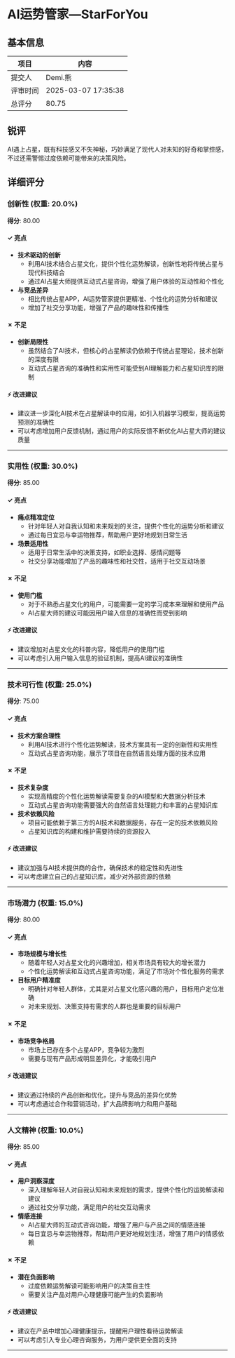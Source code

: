 # AI运势管家—StarForYou

## 基本信息

| 项目 | 内容 |
|------|------|
| 提交人 | Demi.熊 |
| 评审时间 | 2025-03-07 17:35:38 |
| 总评分 | 80.75 |

## 锐评

AI遇上占星，既有科技感又不失神秘，巧妙满足了现代人对未知的好奇和掌控感，不过还需警惕过度依赖可能带来的决策风险。

## 详细评分

### 创新性 (权重: 20.0%)

**得分**: 80.00

#### ✓ 亮点

* **技术驱动的创新**
  * 利用AI技术结合占星文化，提供个性化运势解读，创新性地将传统占星与现代科技结合
  * 通过AI占星大师提供互动式占星咨询，增强了用户体验的互动性和个性化
* **与竞品差异**
  * 相比传统占星APP，AI运势管家提供更精准、个性化的运势分析和建议
  * 增加了社交分享功能，增强了产品的趣味性和传播性

#### ✗ 不足

* **创新局限性**
  * 虽然结合了AI技术，但核心的占星解读仍依赖于传统占星理论，技术创新的深度有限
  * 互动式占星咨询的准确性和实用性可能受到AI理解能力和占星知识库的限制

#### ⚡ 改进建议

* 建议进一步深化AI技术在占星解读中的应用，如引入机器学习模型，提高运势预测的准确性
* 可以考虑增加用户反馈机制，通过用户的实际反馈不断优化AI占星大师的建议质量

---

### 实用性 (权重: 30.0%)

**得分**: 85.00

#### ✓ 亮点

* **痛点精准定位**
  * 针对年轻人对自我认知和未来规划的关注，提供个性化的运势分析和建议
  * 通过每日宜忌与幸运物推荐，帮助用户更好地规划日常生活
* **场景适用性**
  * 适用于日常生活中的决策支持，如职业选择、感情问题等
  * 社交分享功能增加了产品的趣味性和社交性，适用于社交互动场景

#### ✗ 不足

* **使用门槛**
  * 对于不熟悉占星文化的用户，可能需要一定的学习成本来理解和使用产品
  * AI占星大师的建议可能因用户输入信息的准确性而受到影响

#### ⚡ 改进建议

* 建议增加对占星文化的科普内容，降低用户的使用门槛
* 可以考虑引入用户输入信息的验证机制，提高AI建议的准确性

---

### 技术可行性 (权重: 25.0%)

**得分**: 75.00

#### ✓ 亮点

* **技术方案合理性**
  * 利用AI技术进行个性化运势解读，技术方案具有一定的创新性和实用性
  * 互动式占星咨询功能，展示了项目在自然语言处理方面的技术应用

#### ✗ 不足

* **技术复杂度**
  * 实现高精度的个性化运势解读需要复杂的AI模型和大数据分析技术
  * 互动式占星咨询功能需要强大的自然语言处理能力和丰富的占星知识库
* **技术依赖风险**
  * 项目可能依赖于第三方的AI技术和数据服务，存在一定的技术依赖风险
  * 占星知识库的构建和维护需要持续的资源投入

#### ⚡ 改进建议

* 建议加强与AI技术提供商的合作，确保技术的稳定性和先进性
* 可以考虑建立自己的占星知识库，减少对外部资源的依赖

---

### 市场潜力 (权重: 15.0%)

**得分**: 80.00

#### ✓ 亮点

* **市场规模与增长性**
  * 随着年轻人对占星文化的兴趣增加，相关市场具有较大的增长潜力
  * 个性化运势解读和互动式占星咨询功能，满足了市场对个性化服务的需求
* **目标用户精准度**
  * 明确针对年轻人群体，尤其是对占星文化感兴趣的用户，目标用户定位准确
  * 对未来规划、决策支持有需求的人群也是重要的目标用户

#### ✗ 不足

* **市场竞争格局**
  * 市场上已存在多个占星APP，竞争较为激烈
  * 需要与现有产品形成明显差异化，才能吸引用户

#### ⚡ 改进建议

* 建议通过持续的产品创新和优化，提升与竞品的差异化优势
* 可以考虑通过合作和营销活动，扩大品牌影响力和用户基础

---

### 人文精神 (权重: 10.0%)

**得分**: 85.00

#### ✓ 亮点

* **用户洞察深度**
  * 深入理解年轻人对自我认知和未来规划的需求，提供个性化的运势解读和建议
  * 通过社交分享功能，满足用户的社交互动需求
* **情感连接**
  * AI占星大师的互动式咨询功能，增强了用户与产品之间的情感连接
  * 每日宜忌与幸运物推荐，帮助用户更好地规划生活，增强了用户的情感依赖

#### ✗ 不足

* **潜在负面影响**
  * 过度依赖运势解读可能影响用户的决策自主性
  * 需要关注产品对用户心理健康可能产生的负面影响

#### ⚡ 改进建议

* 建议在产品中增加心理健康提示，提醒用户理性看待运势解读
* 可以考虑引入专业心理咨询服务，为用户提供更全面的支持

---

